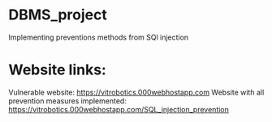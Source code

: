# DBMS_project
Implementing preventions methods from SQl injection

# Website links:
Vulnerable website: https://vitrobotics.000webhostapp.com
Website with all prevention measures implemented: https://vitrobotics.000webhostapp.com/SQL_injection_prevention

